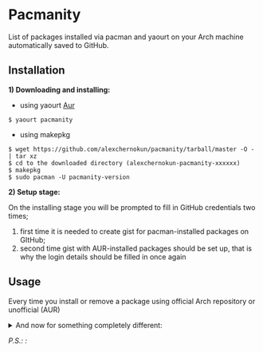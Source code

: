 # Pacmanity
List of packages installed via pacman and yaourt on your Arch machine automatically saved to GitHub.

## Installation
**1) Downloading and installing:**

- using yaourt [Aur](https://aur.archlinux.org/packages/pacmanity/)
```
$ yaourt pacmanity
```

- using makepkg
```
$ wget https://github.com/alexchernokun/pacmanity/tarball/master -O - | tar xz
$ cd to the downloaded directory (alexchernokun-pacmanity-xxxxxx)
$ makepkg
$ sudo pacman -U pacmanity-version
```

**2) Setup stage:**

On the installing stage you will be prompted to fill in GitHub credentials two times;
1) first time it is needed to create gist for pacman-installed packages on GItHub;
2) second time gist with AUR-installed packages should be set up, that is why the login details should be filled in once again

## Usage

Every time you install or remove a package using official Arch repository or unofficial (AUR)



<details> 
  <summary>And now for something completely different:</summary>
    ![bachmanity](https://pbs.twimg.com/media/Cjegi2dVAAEOU2n.jpg) 
</details>

*P.S.: :*
